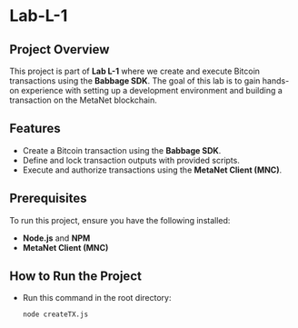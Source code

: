 # Lab-L-1

## Project Overview
This project is part of **Lab L-1** where we create and execute Bitcoin transactions using the **Babbage SDK**. The goal of this lab is to gain hands-on experience with setting up a development environment and building a transaction on the MetaNet blockchain.

## Features
- Create a Bitcoin transaction using the **Babbage SDK**.
- Define and lock transaction outputs with provided scripts.
- Execute and authorize transactions using the **MetaNet Client (MNC)**.

## Prerequisites
To run this project, ensure you have the following installed:
- **Node.js** and **NPM**
- **MetaNet Client (MNC)**

## How to Run the Project
- Run this command in the root directory:
   ```bash
   node createTX.js


